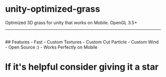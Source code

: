 # unity-optimized-grass
Optimized 3D grass for unity that works on Mobile. OpenGL 3.5+
<hr></br>
## Features
- Fast
- Custom Textures
- Custom Cut Particle
- Custom Wind
- Open Source :)
- Works Perfectly on Mobile

# If it's helpful consider giving it a star
